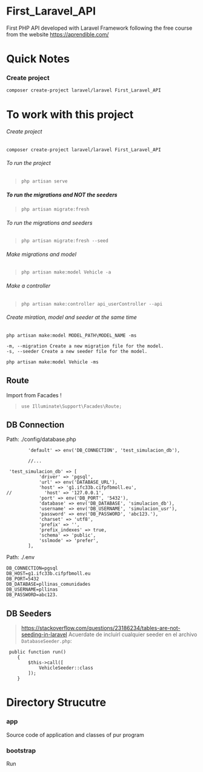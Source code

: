 # First_Laravel_API
First PHP API developed with Laravel Framework following the free course from the website https://aprendible.com/

# Quick Notes

### Create project 
`composer create-project laravel/laravel First_Laravel_API`

# To work with this project

###### Create project 
`composer create-project laravel/laravel First_Laravel_API`

###### To run the project 
> `php artisan serve`

##### To run the migrations and NOT the seeders
> `php artisan migrate:fresh`

###### To run the migrations and seeders
> `php artisan migrate:fresh --seed`

###### Make migrations and model
> `php artisan make:model Vehicle -a`

###### Make a controller
> `php artisan make:controller api_userController --api`

###### Create miration, model and seeder at the same time
```
php artisan make:model MODEL_PATH\MODEL_NAME -ms
  
-m, --migration Create a new migration file for the model.
-s, --seeder Create a new seeder file for the model.
```
`php artisan make:model Vehicle -ms`



## Route
Import from Facades !
> `use Illuminate\Support\Facades\Route;`


## DB Connection
Path: ./config/database.php
```
        'default' => env('DB_CONNECTION', 'test_simulacion_db'),

        //...

 'test_simulacion_db' => [
            'driver' => 'pgsql',
            'url' => env('DATABASE_URL'),
            'host' => 'g1.ifc33b.cifpfbmoll.eu',
//            'host' => '127.0.0.1',
            'port' => env('DB_PORT', '5432'),
            'database' => env('DB_DATABASE', 'simulacion_db'),
            'username' => env('DB_USERNAME', 'simulacion_usr'),
            'password' => env('DB_PASSWORD', 'abc123.'),
            'charset' => 'utf8',
            'prefix' => '',
            'prefix_indexes' => true,
            'schema' => 'public',
            'sslmode' => 'prefer',
        ],
```

Path: ./.env
```
DB_CONNECTION=pgsql
DB_HOST=g1.ifc33b.cifpfbmoll.eu
DB_PORT=5432
DB_DATABASE=pllinas_comunidades
DB_USERNAME=pllinas
DB_PASSWORD=abc123.
```


## DB Seeders

> https://stackoverflow.com/questions/23186234/tables-are-not-seeding-in-laravel
Acuerdate de incluirl cualquier seeder en el archivo `DatabaseSeeder.php`:
```
 public function run()
    {
        $this->call([
            VehicleSeeder::class
        ]);
    }
```

# Directory Strucutre

### app

Source code of application and classes of pur program

### bootstrap

Run